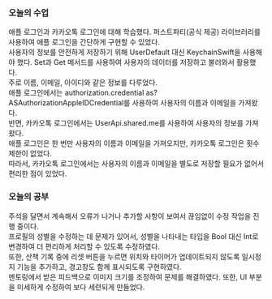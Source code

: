 ### 오늘의 수업

애플 로그인과 카카오톡 로그인에 대해 학습했다. 퍼스트파티(공식 제공) 라이브러리를 사용하여 애플 로그인을 간단하게 구현할 수 있었다.<br>
사용자의 정보를 안전하게 저장하기 위해 UserDefault 대신 KeychainSwift을 사용해야 했다. Set과 Get 메서드를 사용하여 사용자의 데이터를 저장하고 불러와서 활용했다.<br>
주로 이름, 이메일, 아이디와 같은 정보를 다루었다.<br>
애플 로그인에서는 authorization.credential as? ASAuthorizationAppleIDCredential를 사용하여 사용자의 이름과 이메일을 가져왔다.<br>
반면, 카카오톡 로그인에서는 UserApi.shared.me를 사용하여 사용자의 정보를 가져왔다.<br>
애플 로그인은 한 번만 사용자의 이름과 이메일을 가져오지만, 카카오톡 로그인은 횟수 제한이 없었다.<br>
따라서, 카카오톡 로그인에서는 사용자의 이름과 이메일을 별도로 저장할 필요가 없어서 편리한 점이 있었다.<br>

### 오늘의 공부

주석을 달면서 계속해서 오류가 나거나 추가할 사항이 보여서 끊임없이 수정 작업을 진행 중이다.<br>
프로필의 성별을 수정하는 데 문제가 있어서, 성별을 나타내는 타입을 Bool 대신 Int로 변경하여 더 편리하게 처리할 수 있도록 수정하였다.<br>
또한, 산책 기록 중에 리셋 버튼을 누르면 위치와 타이머가 업데이트되지 않도록 일시정지 기능을 추가하고, 경고창도 함께 표시되도록 구현하였다.<br>
멘토링에서 받은 피드백으로 이미지 크기를 조정하여 문제를 해결하였다. 또한, UI 부분을 미세하게 수정하여 보다 세련되게 만들었다.<br>
